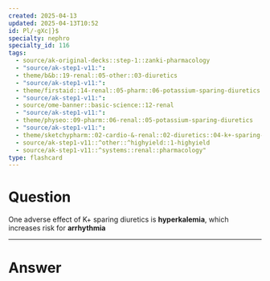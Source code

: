 ```yaml
---
created: 2025-04-13
updated: 2025-04-13T10:52
id: Pl/-gXc|}$
specialty: nephro
specialty_id: 116
tags:
  - source/ak-original-decks::step-1::zanki-pharmacology
  - "source/ak-step1-v11:": 
  - theme/b&b::19-renal::05-other::03-diuretics
  - "source/ak-step1-v11:": 
  - theme/firstaid::14-renal::05-pharm::06-potassium-sparing-diuretics
  - "source/ak-step1-v11:": 
  - source/ome-banner::basic-science::12-renal
  - "source/ak-step1-v11:": 
  - theme/physeo::09-pharm::06-renal::05-potassium-sparing-diuretics
  - "source/ak-step1-v11:": 
  - theme/sketchypharm::02-cardio-&-renal::02-diuretics::04-k+-sparing-diuretics
  - source/ak-step1-v11::^other::^highyield::1-highyield
  - source/ak-step1-v11::^systems::renal::pharmacology"
type: flashcard
---
```


# Question
One adverse effect of K+ sparing diuretics is **hyperkalemia**, which increases risk for **arrhythmia**

---

# Answer
